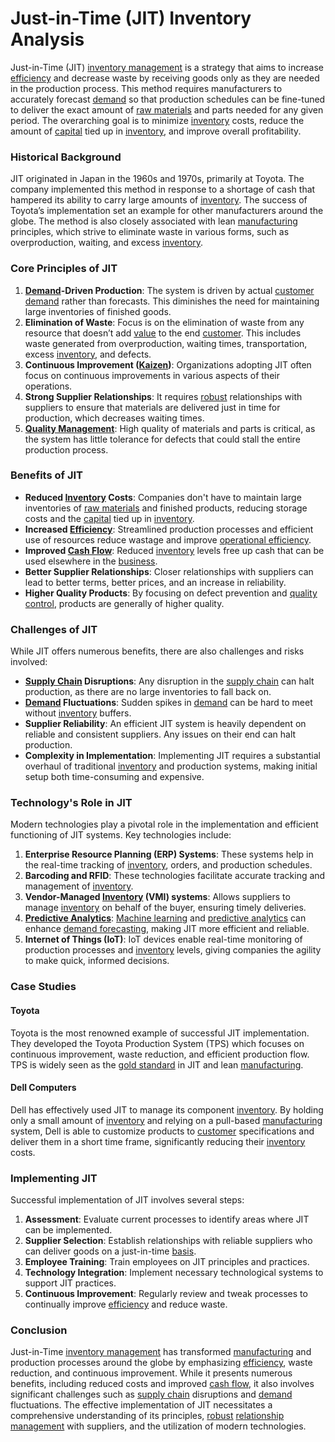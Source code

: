 # Just-in-Time (JIT) Inventory Analysis

Just-in-Time (JIT) [inventory management](../i/inventory_management.md) is a strategy that aims to increase [efficiency](../e/efficiency.md) and decrease waste by receiving goods only as they are needed in the production process. This method requires manufacturers to accurately forecast [demand](../d/demand.md) so that production schedules can be fine-tuned to deliver the exact amount of [raw materials](../r/raw_materials.md) and parts needed for any given period. The overarching goal is to minimize [inventory](../i/inventory.md) costs, reduce the amount of [capital](../c/capital.md) tied up in [inventory](../i/inventory.md), and improve overall profitability.

### Historical Background
JIT originated in Japan in the 1960s and 1970s, primarily at Toyota. The company implemented this method in response to a shortage of cash that hampered its ability to carry large amounts of [inventory](../i/inventory.md). The success of Toyota’s implementation set an example for other manufacturers around the globe. The method is also closely associated with lean [manufacturing](../m/manufacturing.md) principles, which strive to eliminate waste in various forms, such as overproduction, waiting, and excess [inventory](../i/inventory.md).

### Core Principles of JIT
1. **[Demand](../d/demand.md)-Driven Production**: The system is driven by actual [customer](../c/customer.md) [demand](../d/demand.md) rather than forecasts. This diminishes the need for maintaining large inventories of finished goods.
2. **Elimination of Waste**: Focus is on the elimination of waste from any resource that doesn’t add [value](../v/value.md) to the end [customer](../c/customer.md). This includes waste generated from overproduction, waiting times, transportation, excess [inventory](../i/inventory.md), and defects.
3. **Continuous Improvement ([Kaizen](../k/kaizen.md))**: Organizations adopting JIT often focus on continuous improvements in various aspects of their operations.
4. **Strong Supplier Relationships**: It requires [robust](../r/robust.md) relationships with suppliers to ensure that materials are delivered just in time for production, which decreases waiting times.
5. **[Quality Management](../q/quality_management.md)**: High quality of materials and parts is critical, as the system has little tolerance for defects that could stall the entire production process.

### Benefits of JIT
- **Reduced [Inventory](../i/inventory.md) Costs**: Companies don't have to maintain large inventories of [raw materials](../r/raw_materials.md) and finished products, reducing storage costs and the [capital](../c/capital.md) tied up in [inventory](../i/inventory.md).
- **Increased [Efficiency](../e/efficiency.md)**: Streamlined production processes and efficient use of resources reduce wastage and improve [operational efficiency](../o/operational_efficiency_in_trading.md).
- **Improved [Cash Flow](../c/cash_flow.md)**: Reduced [inventory](../i/inventory.md) levels free up cash that can be used elsewhere in the [business](../b/business.md).
- **Better Supplier Relationships**: Closer relationships with suppliers can lead to better terms, better prices, and an increase in reliability.
- **Higher Quality Products**: By focusing on defect prevention and [quality control](../q/quality_control.md), products are generally of higher quality.

### Challenges of JIT
While JIT offers numerous benefits, there are also challenges and risks involved:
- **[Supply Chain](../s/supply_chain.md) Disruptions**: Any disruption in the [supply chain](../s/supply_chain.md) can halt production, as there are no large inventories to fall back on. 
- **[Demand](../d/demand.md) Fluctuations**: Sudden spikes in [demand](../d/demand.md) can be hard to meet without [inventory](../i/inventory.md) buffers.
- **Supplier Reliability**: An efficient JIT system is heavily dependent on reliable and consistent suppliers. Any issues on their end can halt production.
- **Complexity in Implementation**: Implementing JIT requires a substantial overhaul of traditional [inventory](../i/inventory.md) and production systems, making initial setup both time-consuming and expensive.

### Technology's Role in JIT
Modern technologies play a pivotal role in the implementation and efficient functioning of JIT systems. Key technologies include:
1. **Enterprise Resource Planning (ERP) Systems**: These systems help in the real-time tracking of [inventory](../i/inventory.md), orders, and production schedules.
2. **Barcoding and RFID**: These technologies facilitate accurate tracking and management of [inventory](../i/inventory.md).
3. **Vendor-Managed [Inventory](../i/inventory.md) (VMI) systems**: Allows suppliers to manage [inventory](../i/inventory.md) on behalf of the buyer, ensuring timely deliveries.
4. **[Predictive Analytics](../p/predictive_analytics.md)**: [Machine learning](../m/machine_learning.md) and [predictive analytics](../p/predictive_analytics.md) can enhance [demand forecasting](../d/demand_forecasting.md), making JIT more efficient and reliable.
5. **Internet of Things (IoT)**: IoT devices enable real-time monitoring of production processes and [inventory](../i/inventory.md) levels, giving companies the agility to make quick, informed decisions.

### Case Studies
#### Toyota
Toyota is the most renowned example of successful JIT implementation. They developed the Toyota Production System (TPS) which focuses on continuous improvement, waste reduction, and efficient production flow. TPS is widely seen as the [gold standard](../g/gold_standard.md) in JIT and lean [manufacturing](../m/manufacturing.md).

#### Dell Computers
Dell has effectively used JIT to manage its component [inventory](../i/inventory.md). By holding only a small amount of [inventory](../i/inventory.md) and relying on a pull-based [manufacturing](../m/manufacturing.md) system, Dell is able to customize products to [customer](../c/customer.md) specifications and deliver them in a short time frame, significantly reducing their [inventory](../i/inventory.md) costs.

### Implementing JIT
Successful implementation of JIT involves several steps:
1. **Assessment**: Evaluate current processes to identify areas where JIT can be implemented.
2. **Supplier Selection**: Establish relationships with reliable suppliers who can deliver goods on a just-in-time [basis](../b/basis.md).
3. **Employee Training**: Train employees on JIT principles and practices.
4. **Technology Integration**: Implement necessary technological systems to support JIT practices.
5. **Continuous Improvement**: Regularly review and tweak processes to continually improve [efficiency](../e/efficiency.md) and reduce waste.

### Conclusion
Just-in-Time [inventory management](../i/inventory_management.md) has transformed [manufacturing](../m/manufacturing.md) and production processes around the globe by emphasizing [efficiency](../e/efficiency.md), waste reduction, and continuous improvement. While it presents numerous benefits, including reduced costs and improved [cash flow](../c/cash_flow.md), it also involves significant challenges such as [supply chain](../s/supply_chain.md) disruptions and [demand](../d/demand.md) fluctuations. The effective implementation of JIT necessitates a comprehensive understanding of its principles, [robust](../r/robust.md) [relationship management](../r/relationship_management.md) with suppliers, and the utilization of modern technologies.
